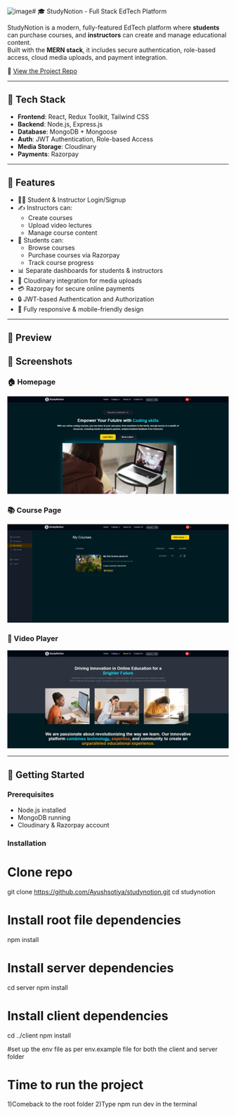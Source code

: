 ![image](https://github.com/user-attachments/assets/a14dc240-b0e1-4bb9-9dd6-a8f411d0587c)# 🎓 StudyNotion - Full Stack EdTech Platform

StudyNotion is a modern, fully-featured EdTech platform where **students** can purchase courses, and **instructors** can create and manage educational content.  
Built with the **MERN stack**, it includes secure authentication, role-based access, cloud media uploads, and payment integration.


📁 [View the Project Repo](https://github.com/Ayushsotiya/studynotion)

---

## 🚀 Tech Stack

- **Frontend**: React, Redux Toolkit, Tailwind CSS
- **Backend**: Node.js, Express.js
- **Database**: MongoDB + Mongoose
- **Auth**: JWT Authentication, Role-based Access
- **Media Storage**: Cloudinary
- **Payments**: Razorpay

---

## 🌟 Features

- 🧑‍🎓 Student & Instructor Login/Signup
- ✍️ Instructors can:
  - Create courses
  - Upload video lectures
  - Manage course content
- 🧾 Students can:
  - Browse courses
  - Purchase courses via Razorpay
  - Track course progress
- 📊 Separate dashboards for students & instructors
- 📂 Cloudinary integration for media uploads
- 💳 Razorpay for secure online payments
- 🔒 JWT-based Authentication and Authorization
- 📱 Fully responsive & mobile-friendly design

---

## 📸 Preview


## 📸 Screenshots

### 🏠 Homepage
![Homepage](client/src/assets/screenshot/ss1.png)

### 📚 Course Page
![Course](client/src/assets/screenshot/ss2.png)

### 🎥 Video Player
![Player](client/src/assets/screenshot/ss3.png)




---



## 🔧 Getting Started


### Prerequisites

- Node.js installed
- MongoDB running
- Cloudinary & Razorpay account




### Installation


# Clone repo
git clone https://github.com/Ayushsotiya/studynotion.git
cd studynotion

# Install root file dependencies
npm install

# Install server dependencies
cd server
npm install


# Install client dependencies
cd ../client
npm install



#set up the env file as per env.example file for both the client and  server folder
# Time to run the project
1)Comeback to the root folder
2)Type npm run dev in the terminal




